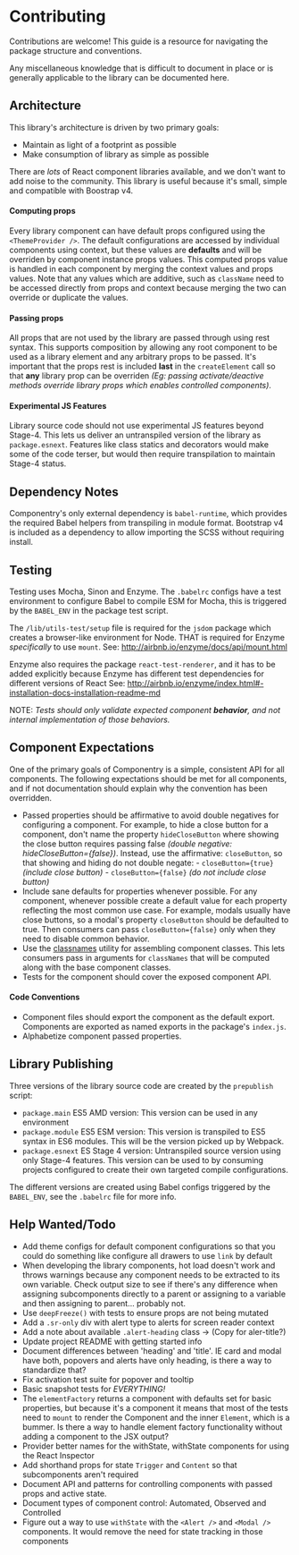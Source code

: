 # Contributing

Contributions are welcome! This guide is a resource for navigating the package
structure and conventions.

Any miscellaneous knowledge that is difficult to document in place or is generally
applicable to the library can be documented here.

## Architecture

This library's architecture is driven by two primary goals:

- Maintain as light of a footprint as possible
- Make consumption of library as simple as possible

There are _lots_ of React component libraries available, and we don't want to add
noise to the community. This library is useful because it's small, simple and
compatible with Boostrap v4.

#### Computing props

Every library component can have default props configured using the `<ThemeProvider
/>`. The default configurations are accessed by individual components using context,
but these values are **defaults** and will be overriden by component instance props
values. This computed props value is handled in each component by merging the
context values and props values. Note that any values which are additive, such as
`className` need to be accessed directly from props and context because merging the
two can override or duplicate the values.

#### Passing props

All props that are not used by the library are passed through using rest syntax.
This supports composition by allowing any root component to be used as a library
element and any arbitrary props to be passed. It's important that the props rest is
included **last** in the `createElement` call so that **any** library prop can be
overriden _(Eg: passing activate/deactive methods override library props which
enables controlled components)_.

#### Experimental JS Features

Library source code should not use experimental JS features beyond Stage-4. This lets
us deliver an untranspiled version of the library as `package.esnext`. Features like
class statics and decorators would make some of the code terser, but would then
require transpilation to maintain Stage-4 status.

## Dependency Notes

Componentry's only external dependency is `babel-runtime`, which provides the required
Babel helpers from transpiling in module format. Bootstrap v4 is included as a
dependency to allow importing the SCSS without requiring install.

## Testing

Testing uses Mocha, Sinon and Enzyme. The `.babelrc` configs have a test environment to
configure Babel to compile ESM for Mocha, this is triggered by the `BABEL_ENV` in the
package test script.

The `/lib/utils-test/setup` file is required for the `jsdom` package which creates a
browser-like environment for Node. THAT is required for Enzyme _specifically_ to use
`mount`. See: http://airbnb.io/enzyme/docs/api/mount.html

Enzyme also requires the package `react-test-renderer`, and it has to be added
explicitly because Enzyme has different test dependencies for different versions of
React See:
http://airbnb.io/enzyme/index.html#-installation-docs-installation-readme-md

NOTE: _Tests should only validate expected component **behavior**, and not internal
implementation of those behaviors._

## Component Expectations

One of the primary goals of Componentry is a simple, consistent API for all
components. The following expectations should be met for all components, and if not
documentation should explain why the convention has been overridden.

- Passed properties should be affirmative to avoid double negatives for configuring
  a component. For example, to hide a close button for a component, don't name the
  property `hideCloseButton` where showing the close button requires passing false
  _(double negative: hideCloseButton={false})_. Instead, use the affirmative:
  `closeButton`, so that showing and hiding do not double negate:
      - `closeButton={true}` _(include close button)_
      - `closeButton={false}` _(do not include close button)_
- Include sane defaults for properties whenever possible. For any component, whenever
  possible create a default value for each property reflecting the most common use
  case. For example, modals usually have close buttons, so a modal's property
  `closeButton` should be defaulted to true. Then consumers can pass
  `closeButton={false}` only when they need to disable common behavior.
- Use the [classnames](https://github.com/JedWatson/classnames) utility for
  assembling component classes. This lets consumers pass in arguments for
  `classNames` that will be computed along with the base component classes.
- Tests for the component should cover the exposed component API.

#### Code Conventions

- Component files should export the component as the default export. Components are
  exported as named exports in the package's `index.js`.
- Alphabetize component passed properties.

## Library Publishing

Three versions of the library source code are created by the `prepublish` script:

- `package.main` ES5 AMD version: This version can be used in any environment
- `package.module` ES5 ESM version: This version is transpiled to ES5 syntax in ES6
  modules. This will be the version picked up by Webpack.
- `package.esnext` ES Stage 4 version: Untranspiled source version using only
  Stage-4 features. This version can be used to by consuming projects configured to
  create their own targeted compile configurations.

The different versions are created using Babel configs triggered by the `BABEL_ENV`,
see the `.babelrc` file for more info.

## Help Wanted/Todo

- Add theme configs for default component configurations so that you could do
  something like configure all drawers to use `link` by default
- When developing the library components, hot load doesn't work and throws warnings
  because any component needs to be extracted to its own variable. Check output size
  to see if there's any difference when assigning subcomponents directly to a parent
  or assigning to a variable and then assigning to parent... probably not.
- Use `deepFreeze()` with tests to ensure props are not being mutated
- Add a `.sr-only` div with alert type to alerts for screen reader context
- Add a note about available `.alert-heading` class -> (Copy for aler-title?)
- Update project README with getting started info
- Document differences between 'heading' and 'title'. IE card and modal have both,
  popovers and alerts have only heading, is there a way to standardize that?
- Fix activation test suite for popover and tooltip
- Basic snapshot tests for *EVERYTHING!*
- The `elementFactory` returns a component with defaults set for basic properties,
  but because it's a component it means that most of the tests need to `mount`
  to render the Component and the inner `Element`, which is a bummer. Is there a way
  to handle element factory functionality without adding a component to the JSX
  output?
- Provider better names for the withState, withState components for using the React
  Inspector
- Add shorthand props for state `Trigger` and `Content` so that subcomponents aren't
  required
- Document API and patterns for controlling components with passed props and active
  state.
- Document types of component control: Automated, Observed and Controlled
- Figure out a way to use `withState` with the `<Alert />` and `<Modal />`
  components. It would remove the need for state tracking in those components
